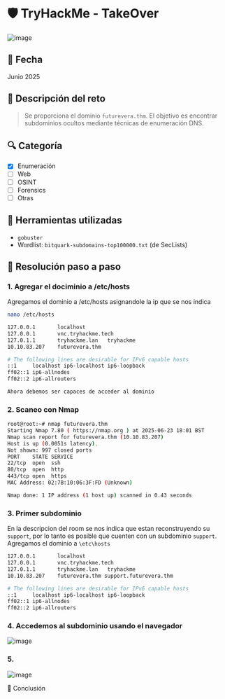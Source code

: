 # 🛡️ TryHackMe - TakeOver
![image](https://github.com/user-attachments/assets/51a95fca-f064-4942-96e9-ff79b52d53be)

## 📅 Fecha
Junio 2025

## 🧠 Descripción del reto
> Se proporciona el dominio `futurevera.thm`. El objetivo es encontrar subdominios ocultos mediante técnicas de enumeración DNS.

## 🔍 Categoría
- [x] Enumeración
- [ ] Web
- [ ] OSINT
- [ ] Forensics
- [ ] Otras

## 📁 Herramientas utilizadas
- `gobuster`
- Wordlist: `bitquark-subdomains-top100000.txt` (de SecLists)

## 🧩 Resolución paso a paso

### 1. Agregar el dociminio a /etc/hosts
Agregamos el dominio a /etc/hosts asignandole la ip que se nos indica
```bash
nano /etc/hosts
```
```bash
127.0.0.1       localhost
127.0.0.1       vnc.tryhackme.tech
127.0.1.1       tryhackme.lan   tryhackme
10.10.83.207    futurevera.thm

# The following lines are desirable for IPv6 capable hosts
::1     localhost ip6-localhost ip6-loopback
ff02::1 ip6-allnodes
ff02::2 ip6-allrouters

Ahora debemos ser capaces de acceder al dominio 

```
### 2. Scaneo con Nmap
```bash
root@root:~# nmap futurevera.thm
Starting Nmap 7.80 ( https://nmap.org ) at 2025-06-23 18:01 BST
Nmap scan report for futurevera.thm (10.10.83.207)
Host is up (0.0051s latency).
Not shown: 997 closed ports
PORT    STATE SERVICE
22/tcp  open  ssh
80/tcp  open  http
443/tcp open  https
MAC Address: 02:7B:10:06:3F:FD (Unknown)

Nmap done: 1 IP address (1 host up) scanned in 0.43 seconds
```
### 3. Primer subdominio
En la descripcion del room se nos indica que estan reconstruyendo su `support`, por lo tanto es posible que cuenten con un subdominio `support`.
Agregamos el dominio a `\etc\hosts`
```bash
127.0.0.1       localhost
127.0.0.1       vnc.tryhackme.tech
127.0.1.1       tryhackme.lan   tryhackme
10.10.83.207    futurevera.thm support.futurevera.thm

# The following lines are desirable for IPv6 capable hosts
::1     localhost ip6-localhost ip6-loopback
ff02::1 ip6-allnodes
ff02::2 ip6-allrouters
```

### 4. Accedemos al subdominio usando el navegador
![image](https://github.com/user-attachments/assets/05e8e50b-4cc7-4c85-9521-d5009e123067)
### 5.
![image](https://github.com/user-attachments/assets/7aa6769a-f4f3-4baf-9e1f-2a9644c1d426)


🏁 Conclusión
